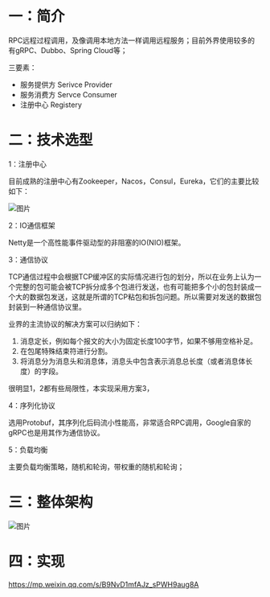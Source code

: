 # 一：简介

RPC远程过程调用，及像调用本地方法一样调用远程服务；目前外界使用较多的有gRPC、Dubbo、Spring Cloud等；

三要素：

- 服务提供方 Serivce Provider
- 服务消费方 Servce Consumer
- 注册中心 Registery



# 二：技术选型

1：注册中心

目前成熟的注册中心有Zookeeper，Nacos，Consul，Eureka，它们的主要比较如下：



![图片](https://mmbiz.qpic.cn/mmbiz_png/Z6bicxIx5naJo2LWTB4hyicxX0AhG2PVgCicGRG4DibNbhZdibyh6NQ2BnZdwG1FKBIUNOnUXpd4CPlt9Y8E0WFlCvQ/640?wx_fmt=png&tp=webp&wxfrom=5&wx_lazy=1&wx_co=1)



2：IO通信框架

Netty是一个高性能事件驱动型的非阻塞的IO(NIO)框架。

3：通信协议

TCP通信过程中会根据TCP缓冲区的实际情况进行包的划分，所以在业务上认为一个完整的包可能会被TCP拆分成多个包进行发送，也有可能把多个小的包封装成一个大的数据包发送，这就是所谓的TCP粘包和拆包问题。所以需要对发送的数据包封装到一种通信协议里。



业界的主流协议的解决方案可以归纳如下：



1. 消息定长，例如每个报文的大小为固定长度100字节，如果不够用空格补足。
2. 在包尾特殊结束符进行分割。
3. 将消息分为消息头和消息体，消息头中包含表示消息总长度（或者消息体长度）的字段。



很明显1，2都有些局限性，本实现采用方案3，



4：序列化协议

选用Protobuf，其序列化后码流小性能高，非常适合RPC调用，Google自家的gRPC也是用其作为通信协议。

5：负载均衡

主要负载均衡策略，随机和轮询，带权重的随机和轮询；



# 三：整体架构

![图片](https://mmbiz.qpic.cn/mmbiz_png/Z6bicxIx5naJo2LWTB4hyicxX0AhG2PVgCicibRVIOMkKEbXlnIWibBia2kwCrwZLsjscH4BcqgdHxdC3alFV4xKshibw/640?wx_fmt=png&tp=webp&wxfrom=5&wx_lazy=1&wx_co=1)

# 四：实现

https://mp.weixin.qq.com/s/B9NvD1mfAJz_sPWH9aug8A







